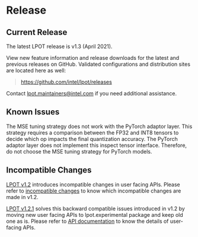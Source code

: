 Release
=======

## Current Release

The latest LPOT release is v1.3 (April 2021).

View new feature information and release downloads for the latest and previous releases on GitHub. Validated configurations and distribution sites are located here as well:

> <https://github.com/intel/lpot/releases>

Contact <lpot.maintainers@intel.com> if you need additional assistance.

## Known Issues

The MSE tuning strategy does not work with the PyTorch adaptor layer. This strategy requires a comparison between the FP32 and INT8 tensors to decide which op impacts the final quantization accuracy. The PyTorch adaptor layer does not implement this inspect tensor interface. Therefore, do not choose the MSE tuning strategy for PyTorch models.

## Incompatible Changes

[LPOT v1.2](https://github.com/intel/lpot/tree/v1.2) introduces incompatible changes in user facing APIs. Please refer to [incompatible changes](./docs/incompatible_changes.md) to know which incompatible changes are made in v1.2.

[LPOT v1.2.1](https://github.com/intel/lpot/tree/v1.2.1) solves this backward compatible issues introduced in v1.2 by moving new user facing APIs to lpot.experimental package and keep old one as is. Please refer to [API documentation](/api-documentation/api-introduction.md) to know the details of user-facing APIs.


